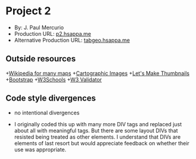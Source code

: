 # Project 2
+ By: J. Paul Mercurio
+ Production URL: [p2.hsappa.me](http://ps.hsappa.me)
+ Alternative Production URL: [tabgeo.hsappa.me](http://tabgeo.hsappa.me)

## Outside resources
+[Wikipedia for many maps](https://en.wikipedia.org)
+[Cartographic Images](http://cartographic-images.net/Cartographic_Images/Cartographic_Images.html)
+[Let's Make Thumbnails](http://makethumbnails.com/#dropzone)
+[Bootstrap](https://getbootstrap.com/)
+[W3Schools](https://www.w3schools.com/)
+[W3 Validator](https://validator.w3.org)

## Code style divergences
* no intentional divergences

* I originally coded this up with many more DIV tags and replaced just about all with 
  meaningful tags.  But there are some layout DIVs that resisted being 
  treated as other elements. I understand that DIVs are elements of last resort but 
  would appreciate feedback on whether their use was appropriate.
